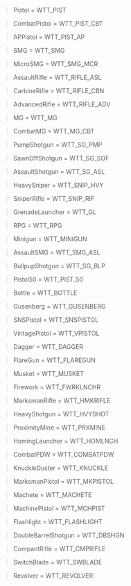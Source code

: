 > Pistol = WTT_PIST

> CombatPistol = WTT_PIST_CBT

> APPistol = WTT_PIST_AP

> SMG = WTT_SMG

> MicroSMG = WTT_SMG_MCR

> AssaultRifle = WTT_RIFLE_ASL

> CarbineRifle = WTT_RIFLE_CBN

> AdvancedRifle = WTT_RIFLE_ADV

> MG = WTT_MG

> CombatMG = WTT_MG_CBT

> PumpShotgun = WTT_SG_PMP

> SawnOffShotgun = WTT_SG_SOF

> AssaultShotgun = WTT_SG_ASL

> HeavySniper = WTT_SNIP_HVY

> SniperRifle = WTT_SNIP_RIF

> GrenadeLauncher = WTT_GL

> RPG = WTT_RPG

> Minigun = WTT_MINIGUN

> AssaultSMG = WTT_SMG_ASL

> BullpupShotgun = WTT_SG_BLP

> Pistol50 = WTT_PIST_50

> Bottle = WTT_BOTTLE

> Gusenberg = WTT_GUSENBERG

> SNSPistol = WTT_SNSPISTOL

> VintagePistol = WTT_VPISTOL

> Dagger = WTT_DAGGER

> FlareGun = WTT_FLAREGUN

> Musket = WTT_MUSKET

> Firework = WTT_FWRKLNCHR

> MarksmanRifle = WTT_HMKRIFLE

> HeavyShotgun = WTT_HVYSHOT

> ProximityMine = WTT_PRXMINE

> HomingLauncher = WTT_HOMLNCH

> CombatPDW = WTT_COMBATPDW

> KnuckleDuster = WTT_KNUCKLE

> MarksmanPistol = WTT_MKPISTOL

> Machete = WTT_MACHETE

> MachinePistol = WTT_MCHPIST

> Flashlight = WTT_FLASHLIGHT

> DoubleBarrelShotgun = WTT_DBSHGN

> CompactRifle = WTT_CMPRIFLE

> SwitchBlade = WTT_SWBLADE

> Revolver = WTT_REVOLVER